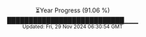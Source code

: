 <p align="center">
⏳Year Progress (91.06 %) <br>
███████████████████████████▁▁▁ <br>
<sub>Updated: Fri, 29 Nov 2024 06:30:54 GMT</sub>
</p>

